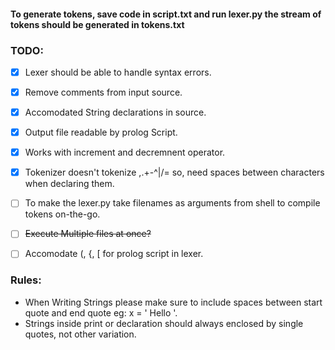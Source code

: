 #### To generate tokens, save code in script.txt and run lexer.py the stream of tokens should be generated in tokens.txt


### TODO:
- [x] Lexer should be able to handle syntax errors.
- [x] Remove comments from input source.
- [x] Accomodated String declarations in source.
- [x] Output file readable by prolog Script.
- [x] Works with increment and decremnent operator.
- [x] Tokenizer doesn't tokenize ,.+-^|/\= so, need spaces between characters when declaring them. 
- [ ] To make the lexer.py take filenames as arguments from shell to compile tokens on-the-go. 
- [ ] ~~Execute Multiple files at once?~~
- [ ] Accomodate  (, {, [ for prolog script in lexer.


### Rules:

* When Writing Strings please make sure to include spaces between start quote and end quote eg: x = ' Hello '. 
* Strings inside print or declaration should always enclosed by single quotes, not other variation.



